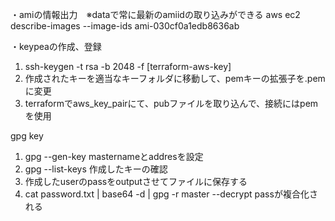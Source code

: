 ・amiの情報出力　※dataで常に最新のamiidの取り込みができる
aws ec2 describe-images --image-ids ami-030cf0a1edb8636ab

・keypeaの作成、登録
1. ssh-keygen -t rsa -b 2048 -f [terraform-aws-key]
2. 作成されたキーを適当なキーフォルダに移動して、pemキーの拡張子を.pemに変更
3. terraformでaws_key_pairにて、pubファイルを取り込んで、接続にはpemを使用


gpg key
1. gpg --gen-key
masternameとaddresを設定
2. gpg --list-keys 作成したキーの確認
3. 作成したuserのpassをoutputさせてファイルに保存する
4. cat password.txt | base64 -d | gpg -r master --decrypt
passが複合化される